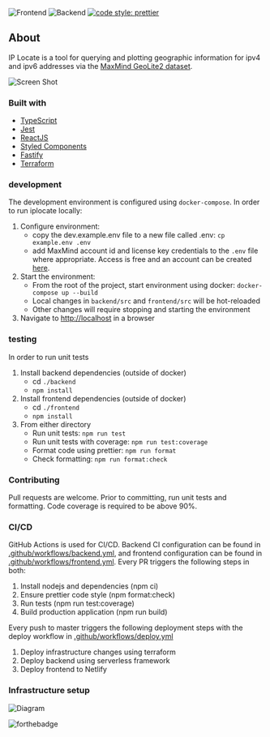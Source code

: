 ![Frontend](https://github.com/jhackshaw/iplocate/workflows/IpLocate%20Frontend/badge.svg)
![Backend](https://github.com/jhackshaw/iplocate/workflows/IpLocate%20Backend/badge.svg)
[![code style: prettier](https://img.shields.io/badge/code_style-prettier-ff69b4.svg)](https://github.com/prettier/prettier)

## About

IP Locate is a tool for querying and plotting geographic information for ipv4 and ipv6 addresses via the [MaxMind GeoLite2 dataset](https://www.maxmind.com/).

![Screen Shot](https://repository-images.githubusercontent.com/304422243/0e06bd00-1e7d-11eb-8299-a3249d4d2c63)

### Built with

- [TypeScript](https://www.typescriptlang.org/)
- [Jest](https://jestjs.io/)
- [ReactJS](https://reactjs.org/)
- [Styled Components](https://styled-components.com/)
- [Fastify](https://www.fastify.io/)
- [Terraform](https://www.terraform.io/)

### development

The development environment is configured using `docker-compose`. In order to run iplocate locally:

1. Configure environment:
   - copy the dev.example.env file to a new file called .env: `cp example.env .env`
   - add MaxMind account id and license key credentials to the `.env` file where appropriate. Access is free and an account can be created [here](https://www.maxmind.com/en/geolite2/signup).
2. Start the environment:
   - From the root of the project, start environment using docker: `docker-compose up --build`
   - Local changes in `backend/src` and `frontend/src` will be hot-reloaded
   - Other changes will require stopping and starting the environment
3. Navigate to [http://localhost](http://localhost) in a browser

### testing

In order to run unit tests

1. Install backend dependencies (outside of docker)
   - cd `./backend`
   - `npm install`
2. Install frontend dependencies (outside of docker)
   - cd `./frontend`
   - `npm install`
3. From either directory
   - Run unit tests: `npm run test`
   - Run unit tests with coverage: `npm run test:coverage`
   - Format code using prettier: `npm run format`
   - Check formatting: `npm run format:check`

### Contributing

Pull requests are welcome. Prior to committing, run unit tests and formatting. Code coverage is required to be above 90%.

### CI/CD

GitHub Actions is used for CI/CD. Backend CI configuration can be found in [.github/workflows/backend.yml](https://github.com/jhackshaw/iplocate/blob/master/.github/workflows/backend.yml), and frontend configuration can be found in [.github/workflows/frontend.yml](https://github.com/jhackshaw/iplocate/blob/master/.github/workflows/frontend.yml). Every PR triggers the following steps in both:

1. Install nodejs and dependencies (npm ci)
2. Ensure prettier code style (npm format:check)
3. Run tests (npm run test:coverage)
4. Build production application (npm run build)

Every push to master triggers the following deployment steps with the deploy workflow in [.github/workflows/deploy.yml](https://github.com/jhackshaw/iplocate/blob/master/.github/workflows/deploy.yml)

1. Deploy infrastructure changes using terraform
2. Deploy backend using serverless framework
3. Deploy frontend to Netlify


### Infrastructure setup

![Diagram](https://raw.githubusercontent.com/jhackshaw/iplocate/master/infrastructure/diagram.png)


![forthebadge](https://forthebadge.com/images/badges/check-it-out.svg)
